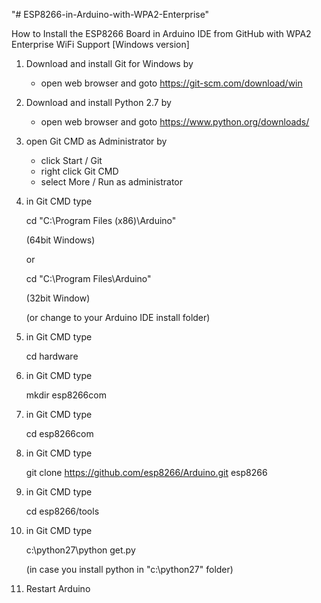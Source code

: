 "# ESP8266-in-Arduino-with-WPA2-Enterprise" 

How to Install the ESP8266 Board in Arduino IDE from GitHub
with WPA2 Enterprise WiFi Support [Windows version]

1. Download and install Git for Windows by 
   - open web browser and goto https://git-scm.com/download/win

2. Download and install Python 2.7 by
   - open web browser and goto https://www.python.org/downloads/

3. open Git CMD as Administrator by
   - click Start / Git
   - right click Git CMD
   - select More / Run as administrator

4. in Git CMD type
   
   cd "C:\Program Files (x86)\Arduino"

   (64bit Windows)
   
   or

   cd "C:\Program Files\Arduino"
   
   (32bit Window) 

   (or change to your Arduino IDE install folder)

5. in Git CMD type

      cd hardware

6. in Git CMD type

      mkdir esp8266com

7. in Git CMD type

      cd esp8266com

8. in Git CMD type

      git clone https://github.com/esp8266/Arduino.git esp8266

9. in Git CMD type

      cd esp8266/tools

10. in Git CMD type

      c:\python27\python get.py
      
      (in case you install python in "c:\python27" folder)

11. Restart Arduino
